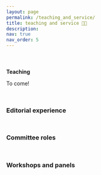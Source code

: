 ```yaml
---
layout: page
permalink: /teaching_and_service/
title: teaching and service 👩‍🏫
description: 
nav: true
nav_order: 5
---
```


<a id="teaching"><h4 style="margin-top: 3.3rem; margin-bottom: 0.3rem; font-weight: bold;">Teaching</h4></a>

To come!

<h3 style="margin-top: 3.3rem; margin-bottom: 0.3rem;"><a id = "editorial"> Editorial experience </a> </h3>

<h3 style="margin-top: 3.3rem; margin-bottom: 0.3rem;"><a id = "committees"> Committee roles </a> </h3>

<h3 style="margin-top: 3.3rem; margin-bottom: 0.3rem;"><a id = "workshops"> Workshops and panels </a> </h3>

